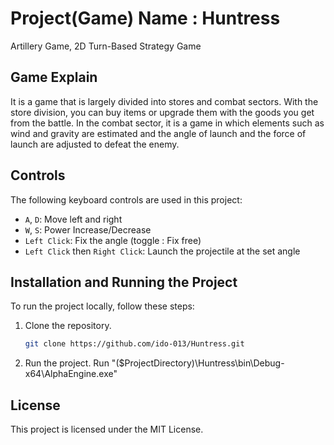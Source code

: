 # Project(Game) Name : Huntress

Artillery Game, 2D Turn-Based Strategy Game

## Game Explain

It is a game that is largely divided into stores and combat sectors. 
With the store division, you can buy items or upgrade them with the goods you get from the battle. 
In the combat sector, it is a game in which elements such as wind and gravity are estimated and the angle of launch and the force of launch are adjusted to defeat the enemy.


## Controls

The following keyboard controls are used in this project:

- `A`, `D`: Move left and right
- `W`, `S`: Power Increase/Decrease
- `Left Click`: Fix the angle (toggle : Fix free)
- `Left Click` then `Right Click`: Launch the projectile at the set angle

## Installation and Running the Project

To run the project locally, follow these steps:

1. Clone the repository.
    ```bash
    git clone https://github.com/ido-013/Huntress.git
    ```
2. Run the project.
	Run "($ProjectDirectory)\Huntress\bin\Debug-x64\AlphaEngine.exe"
	
## License

This project is licensed under the MIT License.
